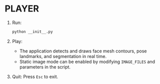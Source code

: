 # PLAYER

1. Run:
   ```bash
   python __init__.py
   ```

2. Play:
   - The application detects and draws face mesh contours, pose landmarks, and segmentation in real time.
   - Static image mode can be enabled by modifying `IMAGE_FILES` and parameters in the script.

3. Quit: Press `Esc` to exit. 